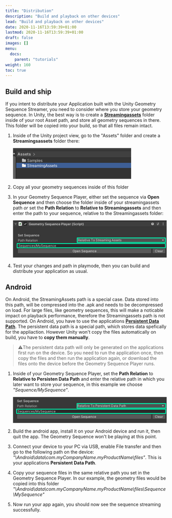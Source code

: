 ```yaml
---
title: "Distribution"
description: "Build and playback on other devices"
lead: "Build and playback on other devices"
date: 2020-11-16T13:59:39+01:00
lastmod: 2020-11-16T13:59:39+01:00
draft: false
images: []
menu:
  docs:
    parent: "tutorials"
weight: 160
toc: true
---
```


## Build and ship

If you intent to distribute your Application built with the Unity Geometry Sequence Streamer, you need to consider where you store your geometry sequence.
In Unity, the best way is to create a [**Streamingassets**](https://docs.unity3d.com/Manual/StreamingAssets.html) folder inside of your root Asset path, and store all geometry sequences in there. This folder will be copied into your build, so that all files remain intact.

1. Inside of the Unity project view, go to the "Assets" folder and create a **Streamingsassets** folder there:

    ![Add Streamingassets folder in Assets directory](create_streamingassets.png)

2. Copy all your geometry sequences inside of this folder

3. In your Geometry Sequence Player, either set the sequence via **Open Sequence** and then choose the folder inside of your streamingassets path *or* set the **Path Relation** to **Relative to Streamingassets** and then enter the path to your sequence, relative to the Streamingassets folder:

    ![Set the streamingassets path relation and path](set_streamingassets_path.png)

4. Test your changes and path in playmode, then you can build and distribute your application as usual.

## Android

On Android, the StreamingAssets path is a special case. Data stored into this path, will be compressed into the .apk and needs to be decompressed on load. For large files, like geometry sequences, this will make a noticable impact on playback performance, therefore the Streamingassets path is not supported. On Android, you have to use the applications [**Persistent Data Path**](https://docs.unity3d.com/ScriptReference/Application-persistentDataPath.html). The persistent data path is a special path, which stores data spefically for the appliaction. However Unity won't copy the files automatically on build, you have to **copy them manually**.

> ⚠️The persistent data path will only be generated on the applications first run on the device. So you need to run the application once, then copy the files and then run the application again, or download the files onto the device before the Geometry Sequence Player runs.

1. Inside of your Geometry Sequence Player, set the **Path Relation** to **Relative to Persisten Data Path** and enter the relative path in which you later want to store your sequence, in this example we choose *"Sequence/MySequence"*.

    ![Set the persistent data path relation and path](set_persistentdata_path.png)

2. Build the android app, install it on your Android device and run it, then quit the app. The Geometry Sequence won't be playing at this point.

3. Connect your device to your PC via USB, enable File transfer and then go to the following path on the device:
*"\Android\data\com.myCompanyName.myProductName\files"*. This is your applications **Persistent Data Path**.

4. Copy your sequence files in the same relative path you set in the Geometry Sequence Player. In our example, the geometry files would be copied into this folder *"\Android\data\com.myCompanyName.myProductName\files\Sequence\MySequence"*

5. Now run your app again, you should now see the sequence streaming successfully.
